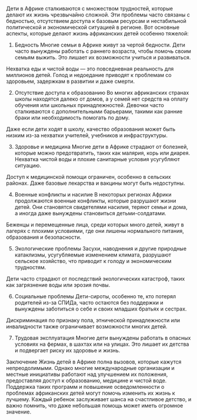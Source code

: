 Дети в Африке сталкиваются с множеством трудностей, которые делают их жизнь чрезвычайно сложной. Эти проблемы часто связаны с бедностью, отсутствием доступа к базовым ресурсам и нестабильной политической и экономической ситуацией в регионе. Вот основные аспекты, которые делают жизнь африканских детей особенно тяжелой:

1. Бедность
Многие семьи в Африке живут за чертой бедности. Дети часто вынуждены работать с раннего возраста, чтобы помочь своим семьям выжить. Это лишает их возможности учиться и развиваться.

Нехватка еды и чистой воды — это повседневная реальность для миллионов детей. Голод и недоедание приводят к проблемам со здоровьем, задержкам в развитии и даже смерти.

2. Отсутствие доступа к образованию
Во многих африканских странах школы находятся далеко от домов, а у семей нет средств на оплату обучения или школьных принадлежностей. Девочки часто сталкиваются с дополнительными барьерами, такими как ранние браки или необходимость помогать по дому.

Даже если дети ходят в школу, качество образования может быть низким из-за нехватки учителей, учебников и инфраструктуры.

3. Здоровье и медицина
Многие дети в Африке страдают от болезней, которые можно предотвратить, таких как малярия, корь или диарея. Нехватка чистой воды и плохие санитарные условия усугубляют ситуацию.

Доступ к медицинской помощи ограничен, особенно в сельских районах. Даже базовые лекарства и вакцины могут быть недоступны.

4. Военные конфликты и насилие
В некоторых регионах Африки продолжаются военные конфликты, которые разрушают жизни детей. Они становятся свидетелями насилия, теряют семьи и дома, а иногда даже вынуждены становиться детьми-солдатами.

Беженцы и перемещенные лица, среди которых много детей, живут в лагерях с плохими условиями, где они лишены нормального питания, образования и безопасности.

5. Экологические проблемы
Засухи, наводнения и другие природные катаклизмы, усугубляемые изменением климата, разрушают сельское хозяйство, что приводит к голоду и экономическим трудностям.

Дети часто страдают от последствий экологических катастроф, таких как загрязнение воды или эрозия почвы.

6. Социальные проблемы
Дети-сироты, особенно те, кто потерял родителей из-за СПИДа, часто остаются без поддержки и вынуждены заботиться о себе и своих младших братьях и сестрах.

Дискриминация по признаку пола, этнической принадлежности или инвалидности также ограничивает возможности многих детей.

7. Трудовая эксплуатация
Многие дети вынуждены работать в опасных условиях на фермах, в шахтах или на улицах. Это лишает их детства и подвергает риску их здоровье и жизнь.

Заключение
Жизнь детей в Африке полна вызовов, которые кажутся непреодолимыми. Однако многие международные организации и местные инициативы работают над улучшением их положения, предоставляя доступ к образованию, медицине и чистой воде. Поддержка таких программ и повышение осведомленности о проблемах африканских детей могут помочь изменить их жизнь к лучшему. Каждый ребенок заслуживает шанса на счастливое детство, и важно помнить, что даже небольшая помощь может иметь огромное значение.

